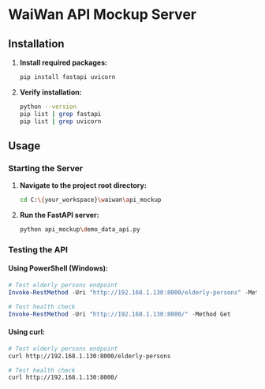 # WaiWan API Mockup Server

## Installation

1. **Install required packages:**
   ```bash
   pip install fastapi uvicorn
   ```

2. **Verify installation:**
   ```bash
   python --version
   pip list | grep fastapi
   pip list | grep uvicorn
   ```

## Usage

### Starting the Server

1. **Navigate to the project root directory:**
   ```bash
   cd C:\{your_workspace}\waiwan\api_mockup
   ```

2. **Run the FastAPI server:**
   ```bash
   python api_mockup\demo_data_api.py
   ```


### Testing the API

#### Using PowerShell (Windows):
```powershell
# Test elderly persons endpoint
Invoke-RestMethod -Uri "http://192.168.1.130:8000/elderly-persons" -Method Get | ConvertTo-Json -Depth 10

# Test health check
Invoke-RestMethod -Uri "http://192.168.1.130:8000/" -Method Get
```

#### Using curl:
```bash
# Test elderly persons endpoint
curl http://192.168.1.130:8000/elderly-persons

# Test health check
curl http://192.168.1.130:8000/
```
